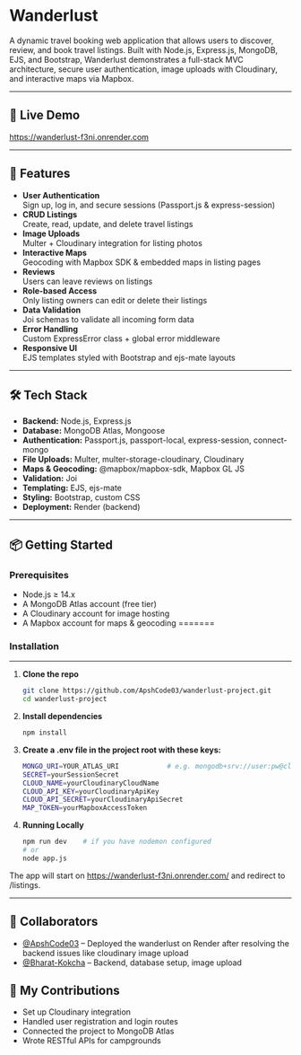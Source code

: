 # Wanderlust

A dynamic travel booking web application that allows users to discover, review, and book travel listings. Built with Node.js, Express.js, MongoDB, EJS, and Bootstrap, Wanderlust demonstrates a full-stack MVC architecture, secure user authentication, image uploads with Cloudinary, and interactive maps via Mapbox.

---

## 🔗 Live Demo

https://wanderlust-f3ni.onrender.com

---

## 🚀 Features

- **User Authentication**  
  Sign up, log in, and secure sessions (Passport.js & express-session)
- **CRUD Listings**  
  Create, read, update, and delete travel listings
- **Image Uploads**  
  Multer + Cloudinary integration for listing photos
- **Interactive Maps**  
  Geocoding with Mapbox SDK & embedded maps in listing pages
- **Reviews**  
  Users can leave reviews on listings
- **Role-based Access**  
  Only listing owners can edit or delete their listings
- **Data Validation**  
  Joi schemas to validate all incoming form data
- **Error Handling**  
  Custom ExpressError class + global error middleware
- **Responsive UI**  
  EJS templates styled with Bootstrap and ejs-mate layouts

---

## 🛠 Tech Stack

- **Backend:** Node.js, Express.js  
- **Database:** MongoDB Atlas, Mongoose  
- **Authentication:** Passport.js, passport-local, express-session, connect-mongo  
- **File Uploads:** Multer, multer-storage-cloudinary, Cloudinary  
- **Maps & Geocoding:** @mapbox/mapbox-sdk, Mapbox GL JS  
- **Validation:** Joi  
- **Templating:** EJS, ejs-mate  
- **Styling:** Bootstrap, custom CSS  
- **Deployment:** Render (backend)

---

## 📦 Getting Started

### Prerequisites

- Node.js ≥ 14.x  
- A MongoDB Atlas account (free tier)  
- A Cloudinary account for image hosting  
- A Mapbox account for maps & geocoding
=======
### Installation
------------------
1. **Clone the repo**  
   ```bash
   git clone https://github.com/ApshCode03/wanderlust-project.git
   cd wanderlust-project
2. **Install dependencies**
   ```bash
   npm install
3. **Create a .env file in the project root with these keys:**
   ```bash
   MONGO_URI=YOUR_ATLAS_URI            # e.g. mongodb+srv://user:pw@cluster0.mongodb.net/test?retryWrites=true&w=majority
   SECRET=yourSessionSecret
   CLOUD_NAME=yourCloudinaryCloudName
   CLOUD_API_KEY=yourCloudinaryApiKey
   CLOUD_API_SECRET=yourCloudinaryApiSecret
   MAP_TOKEN=yourMapboxAccessToken
4. **Running Locally**
   ```bash
   npm run dev    # if you have nodemon configured
   # or
   node app.js
The app will start on https://wanderlust-f3ni.onrender.com/ and redirect to /listings.

----
## 🤝 Collaborators

- [@ApshCode03](https://github.com/ApshCode03) – Deployed the wanderlust on Render after resolving the backend issues like cloudinary image upload
- [@Bharat-Kokcha](https://github.com/bharat-kokcha) – Backend, database setup, image upload

## 🚀 My Contributions

- Set up Cloudinary integration
- Handled user registration and login routes
- Connected the project to MongoDB Atlas
- Wrote RESTful APIs for campgrounds


